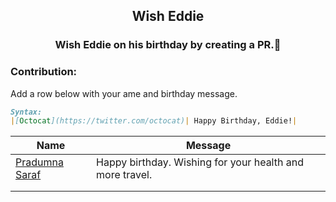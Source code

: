 <div align="center">
<h2> Wish Eddie </h2>
<h3> Wish Eddie on his birthday by creating a PR.🎉</h3>
</div>

### Contribution:
Add a row below with your ame and birthday message.

```md
Syntax: 
|[Octocat](https://twitter.com/octocat)| Happy Birthday, Eddie!|
```

| Name | Message |
|-------|-------|
|[Pradumna Saraf](https://twitter.com/pradumna_saraf)| Happy birthday. Wishing for your health and more travel.|
|||
|||
